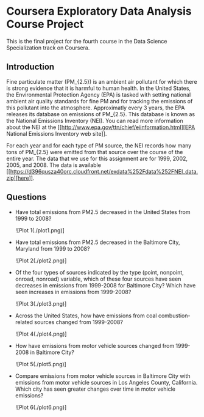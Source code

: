 # Coursera Exploratory Data Analysis Course Project

This is the final project for the fourth course in the Data Science Specialization track on Coursera. 

## Introduction
Fine particulate matter (PM_{2.5}) is an ambient air pollutant for which there
is strong evidence that it is harmful to human health. In the United States, the
Environmental Protection Agency (EPA) is tasked with setting national ambient
air quality standards for fine PM and for tracking the emissions of this
pollutant into the atmosphere. Approximatly every 3 years, the EPA releases its
database on emissions of PM_{2.5}. This database is known as the National
Emissions Inventory (NEI). You can read more information about the NEI at the
[[http://www.epa.gov/ttn/chief/eiinformation.html][EPA National Emissions Inventory web site]].

For each year and for each type of PM source, the NEI records how many tons of
PM_{2.5} were emitted from that source over the course of the entire year. The
data that we use for this assignment are for 1999, 2002, 2005, and
2008. The data is available [[https://d396qusza40orc.cloudfront.net/exdata%252Fdata%252FNEI_data.zip][here]].

## Questions

- Have total emissions from PM2.5 decreased in the United States from 1999 to 2008?

  ![Plot 1(./plot1.png)]

- Have total emissions from PM2.5 decreased in the Baltimore City, Maryland
  from 1999 to 2008?

  ![Plot 2(./plot2.png)]

- Of the four types of sources indicated by the type (point, nonpoint, onroad,
  nonroad) variable, which of these four sources have seen decreases in
  emissions from 1999-2008 for Baltimore City? Which have seen increases in
  emissions from 1999-2008? 

  ![Plot 3(./plot3.png)]

- Across the United States, how have emissions from coal combustion-related
  sources changed from 1999-2008?

  ![Plot 4(./plot4.png)]

- How have emissions from motor vehicle sources changed from 1999-2008 in
  Baltimore City?

  ![Plot 5(./plot5.png)]

- Compare emissions from motor vehicle sources in Baltimore City with emissions
  from motor vehicle sources in Los Angeles County, California. Which city has
  seen greater changes over time in motor vehicle emissions?

  ![Plot 6(./plot6.png)]
